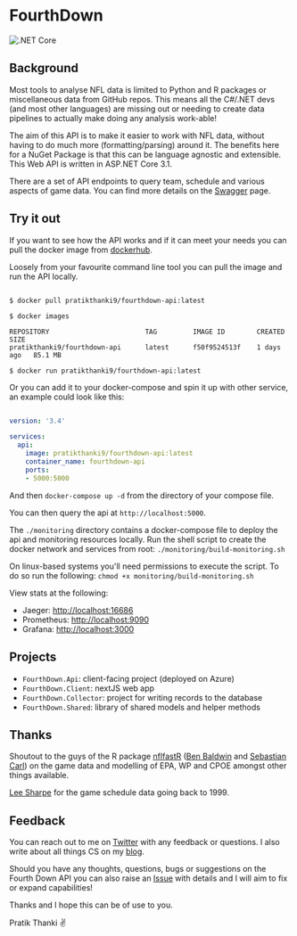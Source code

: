 # FourthDown

![.NET Core](https://github.com/pratikthanki/FourthDown/workflows/.NET%20Core/badge.svg)

## Background

Most tools to analyse NFL data is limited to Python and R packages or miscellaneous data 
from GitHub repos. This means all the C#/.NET devs (and most other languages) are missing 
out or needing to create data pipelines to actually make doing any analysis work-able!

The aim of this API is to make it easier to work with NFL data, without having to do much 
more (formatting/parsing) around it. The benefits here for a NuGet Package is that this can 
be language agnostic and extensible. This Web API is written in ASP.NET Core 3.1.

There are a set of API endpoints to query team, schedule and various aspects of game data. 
You can find more details on the [Swagger](https://pratikthanki.github.io/FourthDown/) page.

## Try it out

If you want to see how the API works and if it can meet your needs you can pull the docker 
image from [dockerhub](https://hub.docker.com/repository/docker/pratikthanki9/fourthdown-api).

Loosely from your favourite command line tool you can pull the image and run the API locally.

```shell

$ docker pull pratikthanki9/fourthdown-api:latest

$ docker images

REPOSITORY                        TAG         IMAGE ID        CREATED      SIZE
pratikthanki9/fourthdown-api      latest      f50f9524513f    1 days ago   85.1 MB

$ docker run pratikthanki9/fourthdown-api:latest

```

Or you can add it to your docker-compose and spin it up with other service, an example could 
look like this:

```yml

version: '3.4'

services:
  api:
    image: pratikthanki9/fourthdown-api:latest
    container_name: fourthdown-api
    ports:
    - 5000:5000

```

And then `docker-compose up -d` from the directory of your compose file.

You can then query the api at `http://localhost:5000`.

The `./monitoring` directory contains a docker-compose file to deploy the api and monitoring 
resources locally. Run the shell script to create the docker network and services from root: 
`./monitoring/build-monitoring.sh`

On linux-based systems you'll need permissions to execute the script. To do so run the 
following: `chmod +x monitoring/build-monitoring.sh`

View stats at the following:

- Jaeger: <http://localhost:16686>
- Prometheus: <http://localhost:9090>
- Grafana: <http://localhost:3000>

## Projects 

- `FourthDown.Api`: client-facing project (deployed on Azure)
- `FourthDown.Client`: nextJS web app
- `FourthDown.Collector`: project for writing records to the database
- `FourthDown.Shared`: library of shared models and helper methods

## Thanks

Shoutout to the guys of the R package [nflfastR](https://github.com/mrcaseb/nflfastR) 
([Ben Baldwin](https://twitter.com/benbbaldwin) and [Sebastian Carl](https://twitter.com/mrcaseb)) 
on the game data and modelling of EPA, WP and CPOE amongst other things available.

[Lee Sharpe](https://twitter.com/LeeSharpeNFL) for the game schedule data going back to 1999.

## Feedback

You can reach out to me on [Twitter](https://twitter.com/pratikthanki) with any feedback or 
questions. I also write about all things CS on my [blog](http://pratikthanki.github.io/).

Should you have any thoughts, questions, bugs or suggestions on the Fourth Down API you can also 
raise an [Issue](https://github.com/pratikthanki/FourthDown/issues) with details and I will aim 
to fix or expand capabilities!

Thanks and I hope this can be of use to you.

Pratik Thanki ✌️
